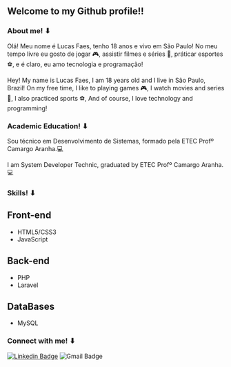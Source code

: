## Welcome to my Github profile!!

###  About me! ⬇
<p>Olá! Meu nome é Lucas Faes, tenho 18 anos e vivo em São Paulo! No meu tempo livre eu gosto de jogar 🎮, assistir filmes e séries 🍕, práticar esportes ⚽, e é claro, eu amo tecnologia e programação! <p>

<p>Hey! My name is Lucas Faes, I am 18 years old and I live in São Paulo, Brazil! On my free time, I like to playing games 🎮, I watch movies and series 🍕, I also practiced sports ⚽, And of course, I love technology and programming! <p>

### Academic Education! ⬇
<p>Sou técnico em Desenvolvimento de Sistemas, formado pela ETEC Profº Camargo Aranha.💻<p>
<p>I am System Developer Technic, graduated by ETEC Profº Camargo Aranha.💻<p>

### Skills! ⬇
## Front-end
+ HTML5/CSS3 
+ JavaScript 
## Back-end
+ PHP
+ Laravel
## DataBases
+ MySQL

### Connect with me! ⬇

[![Linkedin Badge](https://img.shields.io/badge/-LucasFaes-0a66c2?style=flat-square&logo=Linkedin&logoColor=white&link=https://www.linkedin.com/in/lucasfaes/)](https://www.linkedin.com/in/lucasfaes/) 
![Gmail Badge](https://img.shields.io/badge/-lucasfaes2010@gmail.com-d7413b?style=flat-square&logo=Gmail&logoColor=white&link=mailto:lucasfaes2010@gmail.com)
